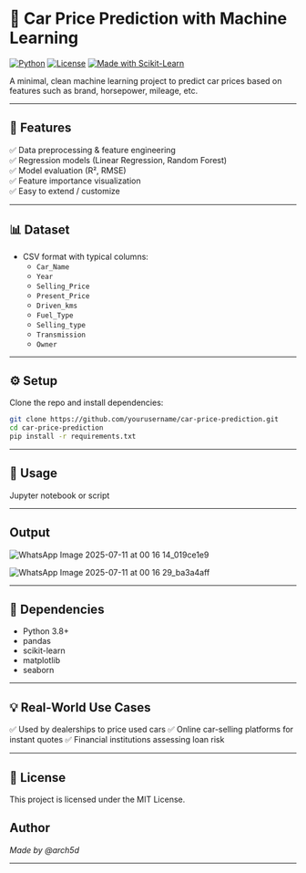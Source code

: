 # 🚗 Car Price Prediction with Machine Learning

[![Python](https://img.shields.io/badge/Python-3.8%2B-blue?logo=python)](https://www.python.org)
[![License](https://img.shields.io/badge/License-MIT-green.svg)](LICENSE)
[![Made with Scikit-Learn](https://img.shields.io/badge/Made%20with-Scikit--Learn-orange?logo=scikit-learn)](https://scikit-learn.org)

A minimal, clean machine learning project to predict car prices based on features such as brand, horsepower, mileage, etc.

---

## 📌 Features

✅ Data preprocessing & feature engineering  
✅ Regression models (Linear Regression, Random Forest)  
✅ Model evaluation (R², RMSE)  
✅ Feature importance visualization  
✅ Easy to extend / customize  

---

## 📊 Dataset

- CSV format with typical columns:
  - `Car_Name`
  - `Year`
  - `Selling_Price`
  - `Present_Price`
  - `Driven_kms`
  - `Fuel_Type`
  - `Selling_type`
  - `Transmission`
  - `Owner`

---

## ⚙️ Setup

Clone the repo and install dependencies:

```bash
git clone https://github.com/yourusername/car-price-prediction.git
cd car-price-prediction
pip install -r requirements.txt
```

---

## 🧪 Usage

Jupyter notebook or script

---

## Output

![WhatsApp Image 2025-07-11 at 00 16 14_019ce1e9](https://github.com/user-attachments/assets/8dd56cae-18e1-41cf-a0b9-9687ad1fd0ef)


![WhatsApp Image 2025-07-11 at 00 16 29_ba3a4aff](https://github.com/user-attachments/assets/46f4b88f-504b-47a9-8ffb-6ab23017624b)

---

## 🔗 Dependencies


- Python 3.8+
- pandas
- scikit-learn
- matplotlib
- seaborn

---

## 💡 Real-World Use Cases
✅ Used by dealerships to price used cars
✅ Online car-selling platforms for instant quotes
✅ Financial institutions assessing loan risk

---

## 📜 License
This project is licensed under the MIT License.

## Author

*Made by @arch5d*

---
